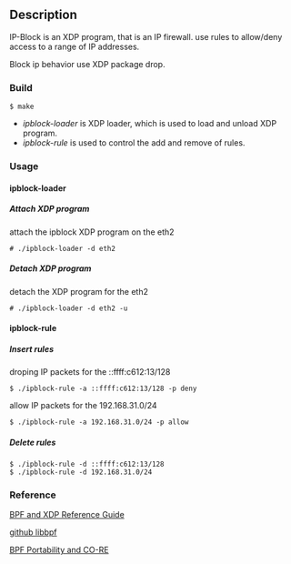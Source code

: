 ## Description

IP-Block is an XDP program, that is an IP firewall. use rules to allow/deny access to a range of IP addresses.

Block ip behavior use XDP package drop.


### Build

```shell
$ make
```

- *ipblock-loader* is XDP loader, which is used to load and unload XDP program.
- *ipblock-rule* is used to control the add and remove of rules.


### Usage

#### ipblock-loader

##### Attach XDP program

attach the ipblock XDP program on the eth2

```shell
# ./ipblock-loader -d eth2
```

##### Detach XDP program

detach the XDP program for the eth2

```shell
# ./ipblock-loader -d eth2 -u
```


#### ipblock-rule

##### Insert rules

droping IP packets for the ::ffff:c612:13/128

```shell
$ ./ipblock-rule -a ::ffff:c612:13/128 -p deny
```

allow IP packets for the 192.168.31.0/24

```shell
$ ./ipblock-rule -a 192.168.31.0/24 -p allow
```


##### Delete rules

```shell
$ ./ipblock-rule -d ::ffff:c612:13/128
$ ./ipblock-rule -d 192.168.31.0/24
```


### Reference

[BPF and XDP Reference Guide](https://docs.cilium.io/en/v1.10/bpf/)

[github libbpf](https://github.com/libbpf/libbpf)

[BPF Portability and CO-RE](https://facebookmicrosites.github.io/bpf/blog/2020/02/19/bpf-portability-and-co-re.html)

